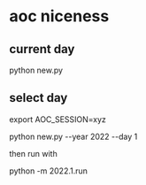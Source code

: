 # aoc niceness

## current day

python new.py

## select day

export AOC_SESSION=xyz

python new.py --year 2022 --day 1

then run with

python -m 2022.1.run